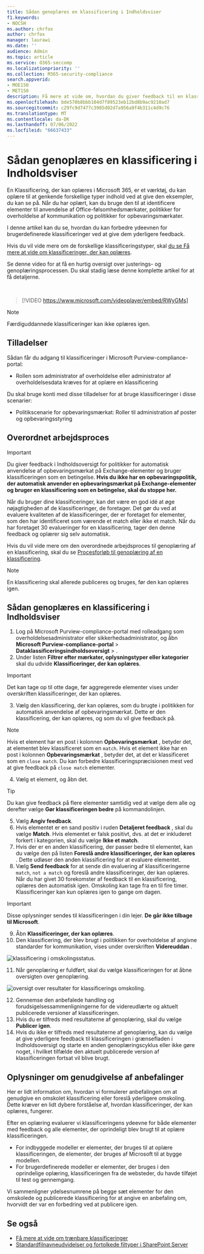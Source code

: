 ```yaml
---
title: Sådan genoplæres en klassificering i Indholdsviser
f1.keywords:
- NOCSH
ms.author: chrfox
author: chrfox
manager: laurawi
ms.date: ''
audience: Admin
ms.topic: article
ms.service: O365-seccomp
ms.localizationpriority: ''
ms.collection: M365-security-compliance
search.appverid:
- MOE150
- MET150
description: Få mere at vide om, hvordan du giver feedback til en klassificering, der kan oplæres, i Indholdsoversigt.
ms.openlocfilehash: bde570b8bbb104d7f89523eb12bd8b9ac9210ad7
ms.sourcegitcommit: c29fc9d7477c3985d02d7a956a9f4b311c4d9c76
ms.translationtype: MT
ms.contentlocale: da-DK
ms.lasthandoff: 07/06/2022
ms.locfileid: "66637433"
---
```

# <a name="how-to-retrain-a-classifier-in-content-explorer"></a>Sådan genoplæres en klassificering i Indholdsviser

En Klassificering, der kan oplæres i Microsoft 365, er et værktøj, du kan oplære til at genkende forskellige typer indhold ved at give den eksempler, du kan se på. Når du har oplært, kan du bruge den til at identificere elementer til anvendelse af Office-følsomhedsmærkater, politikker for overholdelse af kommunikation og politikker for opbevaringsmærkater.

I denne artikel kan du se, hvordan du kan forbedre ydeevnen for brugerdefinerede klassificeringer ved at give dem yderligere feedback.

Hvis du vil vide mere om de forskellige klassificeringstyper, skal [du se Få mere at vide om klassificeringer, der kan oplæres](classifier-learn-about.md).

Se denne video for at få en hurtig oversigt over justerings- og genoplæringsprocessen. Du skal stadig læse denne komplette artikel for at få detaljerne.

</br>

> [!VIDEO https://www.microsoft.com/videoplayer/embed/RWyGMs]

> [!NOTE]
> Færdiguddannede klassificeringer kan ikke oplæres igen.

## <a name="permissions"></a>Tilladelser

Sådan får du adgang til klassificeringer i Microsoft Purview-compliance-portal:

- Rollen som administrator af overholdelse eller administrator af overholdelsesdata kræves for at oplære en klassificering

Du skal bruge konti med disse tilladelser for at bruge klassificeringer i disse scenarier:

- Politikscenarie for opbevaringsmærkat: Roller til administration af poster og opbevaringsstyring 

## <a name="overall-workflow"></a>Overordnet arbejdsproces

> [!IMPORTANT]
> Du giver feedback i Indholdsoversigt for politikker for automatisk anvendelse af opbevaringsmærkat på Exchange-elementer og bruger klassificeringen som en betingelse. **Hvis du ikke har en opbevaringspolitik, der automatisk anvender en opbevaringsmærkat på Exchange-elementer og bruger en klassificering som en betingelse, skal du stoppe her.**

Når du bruger dine klassificeringer, kan det være en god idé at øge nøjagtigheden af de klassificeringer, de foretager. Det gør du ved at evaluere kvaliteten af de klassificeringer, der er foretaget for elementer, som den har identificeret som værende et match eller ikke et match. Når du har foretaget 30 evalueringer for en klassificering, tager den denne feedback og oplærer sig selv automatisk.

Hvis du vil vide mere om den overordnede arbejdsproces til genoplæring af en klassificering, skal du se [Procesforløb til genoplæring af en klassificering](classifier-learn-about.md#retraining-classifiers).

> [!NOTE]
> En klassificering skal allerede publiceres og bruges, før den kan oplæres igen.

## <a name="how-to-retrain-a-classifier-in-content-explorer"></a>Sådan genoplæres en klassificering i Indholdsviser

1. Log på Microsoft Purview-compliance-portal med rolleadgang som overholdelsesadministrator eller sikkerhedsadministrator, og åbn **Microsoft Purview-compliance-portal** >  **Dataklassificeringsindholdsoversigt** > . 
2. Under listen **Filtrer efter mærkater, oplysningstyper eller kategorier** skal du udvide **Klassificeringer, der kan oplæres**.

> [!IMPORTANT]
> Det kan tage op til otte dage, før aggregerede elementer vises under overskriften klassificeringer, der kan oplæres.

3. Vælg den klassificering, der kan oplæres, som du brugte i politikken for automatisk anvendelse af opbevaringsmærkat. Dette er den klassificering, der kan oplæres, og som du vil give feedback på.

> [!NOTE]
> Hvis et element har en post i kolonnen **Opbevaringsmærkat** , betyder det, at elementet blev klassificeret som en `match`.  Hvis et element ikke har en post i kolonnen **Opbevaringsmærkat** , betyder det, at det er klassificeret som en `close match`. Du kan forbedre klassificeringspræcisionen mest ved at give feedback på `close match` elementer. 

4. Vælg et element, og åbn det.
 
 > [!TIP]
> Du kan give feedback på flere elementer samtidig ved at vælge dem alle og derefter vælge **Gør klassificeringen bedre** på kommandolinjen.

5. Vælg **Angiv feedback**.
6. Hvis elementet er en sand positiv i ruden **Detaljeret feedback** , skal du vælge **Match**.  Hvis elementet er falsk positivt, dvs. at det er inkluderet forkert i kategorien, skal du vælge **Ikke et match**.
7. Hvis der er en anden klassificering, der passer bedre til elementet, kan du vælge den på listen **Foreslå andre klassificeringer, der kan oplæres** . Dette udløser den anden klassificering for at evaluere elementet.
8. Vælg **Send feedback** for at sende din evaluering af klassificeringerne `match`, `not a match` og foreslå andre klassificeringer, der kan oplæres. Når du har givet 30 forekomster af feedback til en klassificering, oplæres den automatisk igen. Omskoling kan tage fra en til fire timer. Klassificeringer kan kun oplæres igen to gange om dagen.

> [!IMPORTANT]
> Disse oplysninger sendes til klassificeringen i din lejer. **De går ikke tilbage til Microsoft**.

9. Åbn **Klassificeringer, der kan oplæres**.
10. Den klassificering, der blev brugt i politikken for overholdelse af angivne standarder for kommunikation, vises under overskriften **Videreuddan** .

![klassificering i omskolingsstatus.](../media/classifier-retraining.png)

11. Når genoplæring er fuldført, skal du vælge klassificeringen for at åbne oversigten over genoplæring.

![oversigt over resultater for klassificerings omskoling.](../media/classifier-retraining-overview.png)

12. Gennemse den anbefalede handling og forudsigelsessammenligningerne for de videreudlærte og aktuelt publicerede versioner af klassificeringen.
13. Hvis du er tilfreds med resultaterne af genoplæring, skal du vælge **Publicer igen**.
14. Hvis du ikke er tilfreds med resultaterne af genoplæring, kan du vælge at give yderligere feedback til klassificeringen i grænsefladen i Indholdsoversigt og starte en anden genoplæringscyklus eller ikke gøre noget, i hvilket tilfælde den aktuelt publicerede version af klassificeringen fortsat vil blive brugt. 

## <a name="details-on-republishing-recommendations"></a>Oplysninger om genudgivelse af anbefalinger

Her er lidt information om, hvordan vi formulerer anbefalingen om at genudgive en omskolet klassificering eller foreslå yderligere omskoling. Dette kræver en lidt dybere forståelse af, hvordan klassificeringer, der kan oplæres, fungerer.

Efter en oplæring evaluerer vi klassificeringens ydeevne for både elementer med feedback og alle elementer, der oprindeligt blev brugt til at oplære klassificeringen. 

- For indbyggede modeller er elementer, der bruges til at oplære klassificeringen, de elementer, der bruges af Microsoft til at bygge modellen.
- For brugerdefinerede modeller er elementer, der bruges i den oprindelige oplæring, klassificeringen fra de websteder, du havde tilføjet til test og gennemgang.

Vi sammenligner ydelsesnumrene på begge sæt elementer for den omskolede og publicerede klassificering for at angive en anbefaling om, hvorvidt der var en forbedring ved at publicere igen. 

## <a name="see-also"></a>Se også

- [Få mere at vide om trænbare klassificeringer](classifier-learn-about.md)
- [Standardfilnavneudvidelser og fortolkede filtyper i SharePoint Server](/sharepoint/technical-reference/default-crawled-file-name-extensions-and-parsed-file-types)

